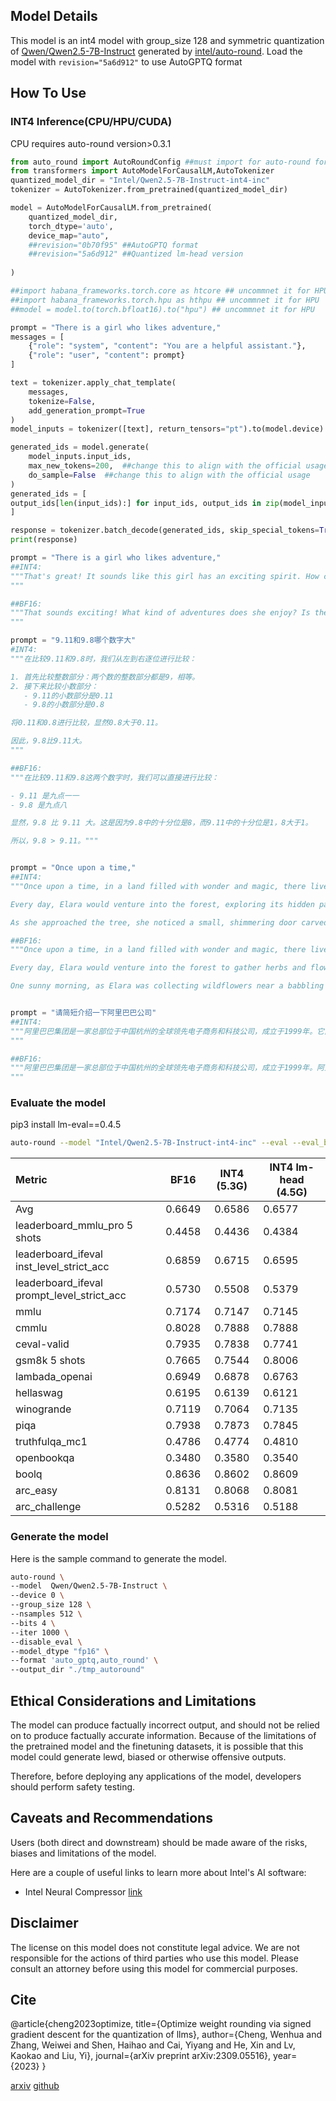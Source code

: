 ## Model Details

This model is an int4 model with group_size 128 and symmetric quantization of [Qwen/Qwen2.5-7B-Instruct](https://huggingface.co/Qwen/Qwen2.5-7B-Instruct) generated by [intel/auto-round](https://github.com/intel/auto-round).  Load the model with `revision="5a6d912"` to use AutoGPTQ format

## How To Use

### INT4 Inference(CPU/HPU/CUDA)

CPU requires auto-round version>0.3.1

```python
from auto_round import AutoRoundConfig ##must import for auto-round format
from transformers import AutoModelForCausalLM,AutoTokenizer
quantized_model_dir = "Intel/Qwen2.5-7B-Instruct-int4-inc"
tokenizer = AutoTokenizer.from_pretrained(quantized_model_dir)

model = AutoModelForCausalLM.from_pretrained(
    quantized_model_dir,
    torch_dtype='auto',
    device_map="auto",
    ##revision="0b70f95" ##AutoGPTQ format
    ##revision="5a6d912" ##Quantized lm-head version
    
)

##import habana_frameworks.torch.core as htcore ## uncommnet it for HPU
##import habana_frameworks.torch.hpu as hthpu ## uncommnet it for HPU
##model = model.to(torch.bfloat16).to("hpu") ## uncommnet it for HPU

prompt = "There is a girl who likes adventure,"
messages = [
    {"role": "system", "content": "You are a helpful assistant."},
    {"role": "user", "content": prompt}
]

text = tokenizer.apply_chat_template(
    messages,
    tokenize=False,
    add_generation_prompt=True
)
model_inputs = tokenizer([text], return_tensors="pt").to(model.device)

generated_ids = model.generate(
    model_inputs.input_ids,
    max_new_tokens=200,  ##change this to align with the official usage
    do_sample=False  ##change this to align with the official usage
)
generated_ids = [
output_ids[len(input_ids):] for input_ids, output_ids in zip(model_inputs.input_ids, generated_ids)
]

response = tokenizer.batch_decode(generated_ids, skip_special_tokens=True)[0]
print(response)

prompt = "There is a girl who likes adventure,"
##INT4:
"""That's great! It sounds like this girl has an exciting spirit. How can I help you explore her love for adventure? Are you looking for ideas for adventurous activities, planning a trip, or perhaps looking for ways to support her adventurous nature?
"""

##BF16:
"""That sounds exciting! What kind of adventures does she enjoy? Is there something specific you'd like to plan or discuss related to her love for adventure?
"""

prompt = "9.11和9.8哪个数字大"  
#INT4: 
"""在比较9.11和9.8时，我们从左到右逐位进行比较：

1. 首先比较整数部分：两个数的整数部分都是9，相等。
2. 接下来比较小数部分：
   - 9.11的小数部分是0.11
   - 9.8的小数部分是0.8

将0.11和0.8进行比较，显然0.8大于0.11。

因此，9.8比9.11大。
"""

##BF16: 
"""在比较9.11和9.8这两个数字时，我们可以直接进行比较：

- 9.11 是九点一一
- 9.8 是九点八

显然，9.8 比 9.11 大。这是因为9.8中的十分位是8，而9.11中的十分位是1，8大于1。

所以，9.8 > 9.11。"""


prompt = "Once upon a time,"
##INT4: 
"""Once upon a time, in a land filled with wonder and magic, there lived a young girl named Elara. She had bright eyes that sparkled like the stars on a clear night and hair as golden as the sun-kissed fields of wheat. Elara's home was a cozy cottage nestled at the edge of a vast, enchanted forest, where ancient trees whispered secrets to one another and mystical creatures roamed freely.

Every day, Elara would venture into the forest, exploring its hidden paths and marveling at the wonders it held. One sunny morning, as she wandered deeper into the woods than ever before, she stumbled upon a glade bathed in a soft, ethereal light. In the center of this glade stood an enormous tree, its trunk wider than any building Elara had ever seen, and its branches stretching high into the sky.

As she approached the tree, she noticed a small, shimmering door carved into its bark. Curious, Elara reached out and"""

##BF16:
"""Once upon a time, in a land filled with wonder and magic, there lived a young girl named Elara. She had bright eyes that sparkled like the stars on a clear night and hair as golden as the sun-kissed fields of wheat. Elara's home was a cozy cottage nestled at the edge of a vast, enchanted forest, where mythical creatures roamed freely and ancient trees whispered secrets of old.

Every day, Elara would venture into the forest to gather herbs and flowers for her grandmother, who was a skilled healer. The forest was her sanctuary, a place where she could escape the worries of the world and find solace in nature's embrace. As she walked through the dense underbrush, she often stumbled upon hidden glades and sparkling streams, each more enchanting than the last.

One sunny morning, as Elara was collecting wildflowers near a babbling brook, she heard a faint cry for help. Curious, she followed the sound to a clearing where"""


prompt = "请简短介绍一下阿里巴巴公司"
##INT4:
"""阿里巴巴集团是一家总部位于中国杭州的全球领先电子商务和科技公司，成立于1999年。它由马云创立，旗下拥有包括淘宝、天猫、阿里云等在内的多个知名业务。阿里巴巴致力于构建全球化的商业生态系统，为消费者、企业和政府提供创新的在线解决方案。同时，阿里巴巴也是中国最大的零售市场之一，并在云计算、数字娱乐、物流等领域具有重要影响力。
"""

##BF16:
"""阿里巴巴集团是一家总部位于中国杭州的全球领先电子商务和科技公司，成立于1999年。阿里巴巴旗下拥有淘宝、天猫、阿里云等知名业务，致力于构建全球化的商业生态系统。阿里巴巴愿景是让世界各地的企业都能够平等地进行贸易，并通过技术创新推动社会进步。
"""
```

### Evaluate the model

pip3 install lm-eval==0.4.5

```bash
auto-round --model "Intel/Qwen2.5-7B-Instruct-int4-inc" --eval --eval_bs 16  --tasks leaderboard_ifeval,leaderboard_mmlu_pro,gsm8k,lambada_openai,hellaswag,piqa,winogrande,truthfulqa_mc1,openbookqa,boolq,arc_easy,arc_challenge,cmmlu,ceval-valid
```

| Metric                                     |  BF16  |  INT4 (5.3G)  | INT4 lm-head (4.5G) |
| :----------------------------------------- | :----: | :----: | ------------------- |
| Avg                                        | 0.6649 | 0.6586 | 0.6577              |
| leaderboard_mmlu_pro 5 shots               | 0.4458 | 0.4436 | 0.4384              |
| leaderboard_ifeval inst_level_strict_acc   | 0.6859 | 0.6715 | 0.6595              |
| leaderboard_ifeval prompt_level_strict_acc | 0.5730 | 0.5508 | 0.5379              |
| mmlu                                       | 0.7174 | 0.7147 | 0.7145              |
| cmmlu                                      | 0.8028 | 0.7888 | 0.7888              |
| ceval-valid                                | 0.7935 | 0.7838 | 0.7741              |
| gsm8k 5 shots                              | 0.7665 | 0.7544 | 0.8006              |
| lambada_openai                             | 0.6949 | 0.6878 | 0.6763              |
| hellaswag                                  | 0.6195 | 0.6139 | 0.6121              |
| winogrande                                 | 0.7119 | 0.7064 | 0.7135              |
| piqa                                       | 0.7938 | 0.7873 | 0.7845              |
| truthfulqa_mc1                             | 0.4786 | 0.4774 | 0.4810              |
| openbookqa                                 | 0.3480 | 0.3580 | 0.3540              |
| boolq                                      | 0.8636 | 0.8602 | 0.8609              |
| arc_easy                                   | 0.8131 | 0.8068 | 0.8081              |
| arc_challenge                              | 0.5282 | 0.5316 | 0.5188              |



### Generate the model

Here is the sample command to generate the model. 

```bash
auto-round \
--model  Qwen/Qwen2.5-7B-Instruct \
--device 0 \
--group_size 128 \
--nsamples 512 \
--bits 4 \
--iter 1000 \
--disable_eval \
--model_dtype "fp16" \
--format 'auto_gptq,auto_round' \
--output_dir "./tmp_autoround" 
```

## Ethical Considerations and Limitations

The model can produce factually incorrect output, and should not be relied on to produce factually accurate information. Because of the limitations of the pretrained model and the finetuning datasets, it is possible that this model could generate lewd, biased or otherwise offensive outputs.

Therefore, before deploying any applications of the model, developers should perform safety testing.

## Caveats and Recommendations

Users (both direct and downstream) should be made aware of the risks, biases and limitations of the model.

Here are a couple of useful links to learn more about Intel's AI software:

- Intel Neural Compressor [link](https://github.com/intel/neural-compressor)

## Disclaimer

The license on this model does not constitute legal advice. We are not responsible for the actions of third parties who use this model. Please consult an attorney before using this model for commercial purposes.

## Cite

@article{cheng2023optimize, title={Optimize weight rounding via signed gradient descent for the quantization of llms}, author={Cheng, Wenhua and Zhang, Weiwei and Shen, Haihao and Cai, Yiyang and He, Xin and Lv, Kaokao and Liu, Yi}, journal={arXiv preprint arXiv:2309.05516}, year={2023} }

[arxiv](https://arxiv.org/abs/2309.05516) [github](https://github.com/intel/auto-round)
